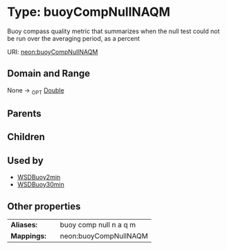 
# Type: buoyCompNullNAQM


Buoy compass quality metric that summarizes when the null test could not be run over the averaging period, as a percent

URI: [neon:buoyCompNullNAQM](https://data.neonscience.org/buoyCompNullNAQM)


## Domain and Range

None ->  <sub>OPT</sub> [Double](types/Double.md)

## Parents


## Children


## Used by

 * [WSDBuoy2min](WSDBuoy2min.md)
 * [WSDBuoy30min](WSDBuoy30min.md)

## Other properties

|  |  |  |
| --- | --- | --- |
| **Aliases:** | | buoy comp null n a q m |
| **Mappings:** | | neon:buoyCompNullNAQM |


